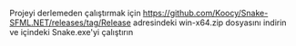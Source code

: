 Projeyi derlemeden çalıştırmak için https://github.com/Koocy/Snake-SFML.NET/releases/tag/Release adresindeki win-x64.zip dosyasını indirin ve içindeki Snake.exe'yi çalıştırın
